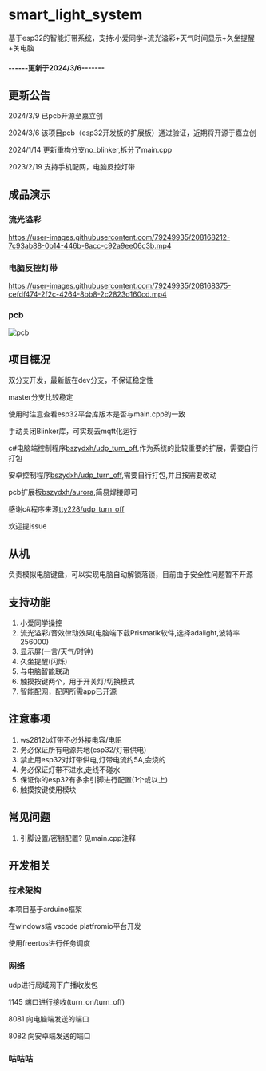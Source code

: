 # smart_light_system
基于esp32的智能灯带系统，支持:小爱同学+流光溢彩+天气时间显示+久坐提醒+关电脑
#### ------更新于2024/3/6-------
## 更新公告
2024/3/9 已pcb开源至嘉立创

2024/3/6  该项目pcb（esp32开发板的扩展板）通过验证，近期将开源于嘉立创

2024/1/14 更新重构分支no_blinker,拆分了main.cpp

2023/2/19 支持手机配网，电脑反控灯带
## 成品演示
### 流光溢彩
https://user-images.githubusercontent.com/79249935/208168212-7c93ab88-0b14-446b-8acc-c92a9ee06c3b.mp4
### 电脑反控灯带
https://user-images.githubusercontent.com/79249935/208168375-cefdf474-2f2c-4264-8bb8-2c2823d160cd.mp4
### pcb
![pcb](https://github.com/bszydxh/smart_light_system/assets/79249935/5421104e-4737-49e8-8265-72c883698dcd)

## 项目概况
双分支开发，最新版在dev分支，不保证稳定性

master分支比较稳定

使用时注意查看esp32平台库版本是否与main.cpp的一致

手动关闭Blinker库，可实现去mqtt化运行

c#电脑端控制程序[bszydxh/udp_turn_off](https://github.com/bszydxh/udp_turn_off),作为系统的比较重要的扩展，需要自行打包

安卓控制程序[bszydxh/udp_turn_off](https://github.com/bszydxh/top.bszydxh.light),需要自行打包,并且按需要改动

pcb扩展板[bszydxh/aurora](https://oshwhub.com/bszydxh/aurora),简易焊接即可

感谢c#程序来源[tty228/udp_turn_off](https://github.com/tty228/udp_turn_off)

欢迎提issue

## 从机

负责模拟电脑键盘，可以实现电脑自动解锁落锁，目前由于安全性问题暂不开源

## 支持功能
1. 小爱同学操控
2. 流光溢彩/音效律动效果(电脑端下载Prismatik软件,选择adalight,波特率256000)
3. 显示屏(一言/天气/时钟)
4. 久坐提醒(闪烁)
5. 与电脑智能联动
6. 触摸按键两个，用于开关灯/切换模式
7. 智能配网，配网所需app已开源

## 注意事项 
1. ws2812b灯带不必外接电容/电阻
2. 务必保证所有电源共地(esp32/灯带供电)
3. 禁止用esp32对灯带供电,灯带电流约5A,会烧的
4. 务必保证灯带不进水,走线不碰水
5. 保证你的esp32有多余引脚进行配置(1个或以上)
6. 触摸按键使用模块

## 常见问题
1. 引脚设置/密钥配置?
   见main.cpp注释

## 开发相关
### 技术架构

本项目基于arduino框架

在windows端 vscode platfromio平台开发

使用freertos进行任务调度

### 网络

udp进行局域网下广播收发包

1145 端口进行接收(turn_on/turn_off)

8081 向电脑端发送的端口

8082 向安卓端发送的端口

### 咕咕咕
